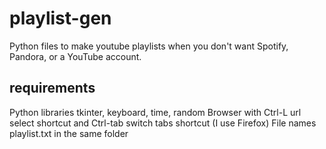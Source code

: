 # playlist-gen
Python files to make youtube playlists when you don't want Spotify, Pandora, or a YouTube account.

## requirements
Python libraries tkinter, keyboard, time, random
Browser with Ctrl-L url select shortcut and Ctrl-tab switch tabs shortcut (I use Firefox)
File names playlist.txt in the same folder
